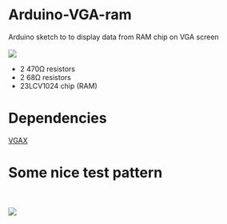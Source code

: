 # Arduino-VGA-ram
Arduino sketch to to display data from RAM chip on VGA screen
<br><br>
![](https://nop.koindozer.org/gh/vga/ram-vga2.png)

- 2 470Ω resistors
- 2 68Ω resistors
- 23LCV1024 chip (RAM)

# Dependencies
[VGAX](https://github.com/smaffer/vgax)

# Some nice test pattern
<br><br>
![](https://nop.koindozer.org/gh/vga/testpattr.png)
